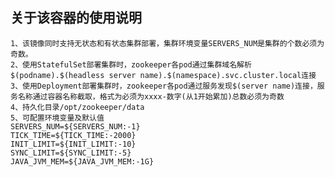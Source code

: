 关于该容器的使用说明
----
    1、该镜像同时支持无状态和有状态集群部署，集群环境变量SERVERS_NUM是集群的个数必须为奇数。
    2、使用StatefulSet部署集群时，zookeeper各pod通过集群域名解析$(podname).$(headless server name).$(namespace).svc.cluster.local连接
    3、使用Deployment部署集群时，zookeeper各pod通过服务发现$(server name)连接，服务名称通过容器名称截取，格式为必须为xxxx-数字(从1开始累加)总数必须为奇数
    4、持久化目录/opt/zookeeper/data
	5、可配置环境变量及默认值
	SERVERS_NUM=${SERVERS_NUM:-1}
	TICK_TIME=${TICK_TIME:-2000}
	INIT_LIMIT=${INIT_LIMIT:-10}
	SYNC_LIMIT=${SYNC_LIMIT:-5}
	JAVA_JVM_MEM=${JAVA_JVM_MEM:-1G}
